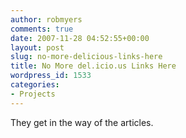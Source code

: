 ```yaml
---
author: robmyers
comments: true
date: 2007-11-28 04:52:55+00:00
layout: post
slug: no-more-delicious-links-here
title: No More del.icio.us Links Here
wordpress_id: 1533
categories:
- Projects
---
```


They get in the way of the articles.  


